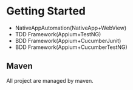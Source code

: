 # Getting Started
<ul>
<li>NativeAppAutomation(NativeApp+WebView)</li>
<li>TDD Framework(Appium+TestNG)</li>
<li>BDD Framework(Appium+CucumberJunit)</li>
<li>BDD Framework(Appium+CucumberTestNG)</li>
</ul>

## Maven
All project are managed by maven.


